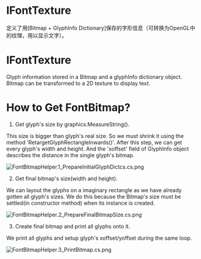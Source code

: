 ﻿# IFontTexture
定义了用[Bitmap + GlyphInfo Dictionary]保存的字形信息（可转换为OpenGL中的纹理，用以显示文字）。 
# IFontTexture
Glyph information stored in a Bitmap and a glyphInfo dictionary object. Bitmap can be transformed to a 2D texture to display text. 
# How to Get FontBitmap?
1. Get glyph's size by graphics.MeasureString(). 

This size is bigger than glyph's real size. So we must shrink it using the method 'RetargetGlyphRectangleInwards()'.
After this step, we can get every glyph's width and height. And the 'xoffset' field of GlyphInfo object describes the distance in the single glyph's bitmap.

![FontBitmapHelper.1_PrepareInitialGlyphDictcs.cs.png](https://github.com/bitzhuwei/CSharpGL/blob/gh-pages/images/CSharpGL/FontBitmapHelper.1_PrepareInitialGlyphDictcs.cs.png?raw=true)

2. Get final bitmap's size(width and height). 

We can layout the glyphs on a imaginary rectangle as we have already gotten all glyph's sizes.
We do this because the Bitmap's size must be settled(in constructor method) when its instance is created.

![FontBitmapHelper.2_PrepareFinalBitmapSize.cs.png](https://github.com/bitzhuwei/CSharpGL/blob/gh-pages/images/CSharpGL/FontBitmapHelper.2_PrepareFinalBitmapSize.cs.png?raw=true)

3. Create final bitmap and print all glyphs onto it.

We print all glyphs and setup glyph's xoffset/yoffset during the same loop.

![FontBitmapHelper.3_PrintBitmap.cs.png](https://github.com/bitzhuwei/CSharpGL/blob/gh-pages/images/CSharpGL/FontBitmapHelper.3_PrintBitmap.cs.png?raw=true)
